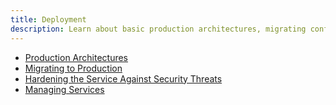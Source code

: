 ```yaml
---
title: Deployment
description: Learn about basic production architectures, migrating configuration from a testing environment to production, managing (start/stop/restart) services and hardening the service against security threats.
---
```


- [Production Architectures](deployment-topics)
- [Migrating to Production](./#migrating-configuration)
- [Hardening the Service Against Security Threats](hardening)
- [Managing Services](./#managing-the-state-of-the-radiantone-service)

